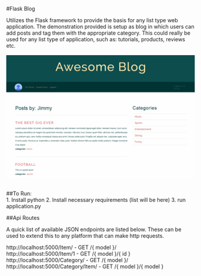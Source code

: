#Flask Blog

Utilizes the Flask framework to provide the basis for any list type web application. The demonstration 
provided is setup as blog in which users can add posts and tag them with the appropriate category. This could really 
be used for any list type of application, such as: tutorials, products, reviews etc.<br /><br />
![Alt text](application/static/images/preview.jpg?raw=true "Preview")<br />
<br />

##To Run:</b><br />
    1. Install python
    2. Install necessary requirements (list will be here)
    3. run application.py

##Api Routes

A quick list of available JSON endpoints are listed below. These can be used to extend this 
to any platform that can make http requests.

http://localhost:5000/Item/ - GET /{ model }/  <br />
http://localhost:5000/Item/1 - GET /{ model }/{ id }  <br />
http://localhost:5000/Category/ - GET /{ model }/  <br />
http://localhost:5000/Category/Item/ - GET /{ model }/{ model } <br />

